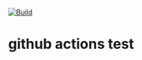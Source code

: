 [![Build](https://github.com/Supme/githubactionstest/actions/workflows/build.yml/badge.svg?branch=v0.1.2)](https://github.com/Supme/dronetest/actions/workflows/build.yml)
# github actions test
